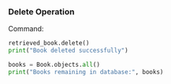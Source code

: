 ### Delete Operation
Command:
```python
retrieved_book.delete()
print("Book deleted successfully")

books = Book.objects.all()
print("Books remaining in database:", books)